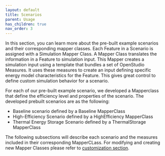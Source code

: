```yaml
---
layout: default
title: Scenarios
parent: Usage
has_children: true
nav_order: 3
---
```


In this section, you can learn more about the pre-built example scenarios and their corresponding mapper classes. Each Feature in a Scenario is assigned with a Simulation Mapper Class. A Mapper Class translates the information in a Feature to simulation input. This Mapper creates a simulation input using a template that bundles a set of OpenStudio Measures. It uses these measures to create an input defining specific energy model characteristics for the Feature.  This gives great control to define custom simulation behavior for a scenario. 

For each of our pre-built example scenario, we developed a Mapperclass that define the efficiency level and properties of the scenario. The developed prebuilt scenarios are as the following: 

- Baseline scenario defined by a Baseline MapperClass
- High-Efficiency Scenario defined by a HighEfficiency MapperClass
- Thermal Energy Storage Scenario defined by a ThermalStorage MapperClass

The following subsections will describe each scenario and the measures included in their corresponding MapperCLass. For modifying and creating new Mapper Classes please refer to [customization section](../customization.md).